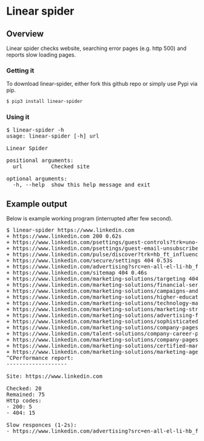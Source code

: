 # Linear spider

## Overview
Linear spider checks website, searching error pages (e.g. http 500) and reports slow loading pages.


### Getting it

To download linear-spider, either fork this github repo or simply use Pypi via pip.
```sh
$ pip3 install linear-spider
```

### Using it

<pre>
$ linear-spider -h
usage: linear-spider [-h] url

Linear Spider

positional arguments:
  url         Checked site

optional arguments:
  -h, --help  show this help message and exit
</pre>

## Example output

Below is example working program (interrupted after few second).

<pre>
$ linear-spider https://www.linkedin.com
+ https://www.linkedin.com 200 0.62s
+ https://www.linkedin.com/psettings/guest-controls?trk=uno-reg-guest-home-guest-controls 200 0.73s
+ https://www.linkedin.com/psettings/guest-email-unsubscribe?trk=hb_ft_gunsub 200 0.54s
+ https://www.linkedin.com/pulse/discover?trk=hb_ft_influencers 200 0.95s
+ https://www.linkedin.com/secure/settings 404 0.53s
+ https://www.linkedin.com/advertising?src=en-all-el-li-hb_ft_ads&trk=hb_ft_ads 200 1.63s
+ https://www.linkedin.com/sitemap 404 0.46s
+ https://www.linkedin.com/marketing-solutions/targeting 404 0.48s
+ https://www.linkedin.com/marketing-solutions/financial-services-marketing 404 0.41s
+ https://www.linkedin.com/marketing-solutions/campaigns-and-advocacy 404 0.42s
+ https://www.linkedin.com/marketing-solutions/higher-education 404 0.44s
+ https://www.linkedin.com/marketing-solutions/technology-marketing 404 0.6s
+ https://www.linkedin.com/marketing-solutions/marketing-strategy?u=0#webinars 404 0.54s
+ https://www.linkedin.com/marketing-solutions/advertising-faqs 404 0.42s
+ https://www.linkedin.com/marketing-solutions/sophisticated-marketers-sessions 404 0.49s
+ https://www.linkedin.com/marketing-solutions/company-pages/showcase-pages 404 0.56s
+ https://www.linkedin.com/talent-solutions/company-career-pages 404 0.48s
+ https://www.linkedin.com/marketing-solutions/company-pages/best-practices 404 0.49s
+ https://www.linkedin.com/marketing-solutions/certified-marketing-partners 404 0.49s
+ https://www.linkedin.com/marketing-solutions/marketing-agencies 404 0.51s
^CPerformance report:
-------------------

Site: https://www.linkedin.com

Checked: 20
Remained: 75
Http codes:
- 200: 5
- 404: 15

Slow responces (1-2s):
- https://www.linkedin.com/advertising?src=en-all-el-li-hb_ft_ads&trk=hb_ft_ads 1.63s

</pre>

